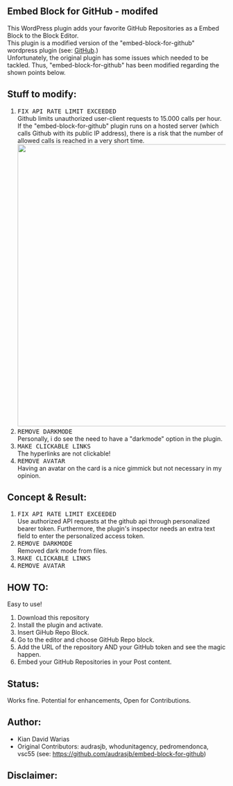 ## Embed Block for GitHub - modifed
This WordPress plugin adds your favorite GitHub Repositories as a Embed Block to the Block Editor.
<br>
This plugin is a modified version of the "embed-block-for-github" wordpress plugin (see: [GitHub](https://github.com/audrasjb/embed-block-for-github).)<br>
Unfortunately, the original plugin has some issues which needed to be tackled. 
Thus, "embed-block-for-github" has been modified regarding the shown points below. 
## Stuff to modify: 
1) <kbd>FIX API RATE LIMIT EXCEEDED </kbd><br>
Github limits unauthorized user-client requests to 15.000 calls per hour.  
If the "embed-block-for-github" plugin runs on a hosted server (which calls Github with its public IP address), there is a risk that the number of allowed calls is reached in a very short time. <br>
<kbd> <a href="url"><img src="https://user-images.githubusercontent.com/55065075/223845380-09b160d1-e05c-44cb-9e80-54005d8fb7d2.png" height="auto" width="650"></a> </kbd> <br>
2) <kbd> REMOVE DARKMODE </kbd><br>
Personally, i do see the need to have a "darkmode" option in the plugin. <br> 
3) <kbd> MAKE CLICKABLE LINKS </kbd><br>
The hyperlinks are not clickable!<br>
4) <kbd> REMOVE AVATAR </kbd> <br>
Having an avatar on the card is a nice gimmick but not necessary in my opinion. <br> 
## Concept & Result: 
1) <kbd>FIX API RATE LIMIT EXCEEDED </kbd><br>
Use authorized API requests at the github api through personalized bearer token. Furthermore, the plugin's inspector needs an extra text field to enter the personalized access token. <br>
2) <kbd> REMOVE DARKMODE </kbd><br> 
Removed dark mode from files.<br>
3) <kbd> MAKE CLICKABLE LINKS </kbd><br>
4) <kbd> REMOVE AVATAR </kbd>

## HOW TO: 
Easy to use!
1. Download this repository 
2. Install the plugin and activate.
3. Insert GiHub Repo Block.
4. Go to the editor and choose GitHub Repo block.
5. Add the URL of the repository AND your GitHub token and see the magic happen.
6. Embed your GitHub Repositories in your Post content.

## Status:
Works fine. 
Potential for enhancements, Open for Contributions. 

## Author: 
* Kian David Warias 
* Original Contributors: audrasjb, whodunitagency, pedromendonca, vsc55 (see: https://github.com/audrasjb/embed-block-for-github) 
## Disclaimer: 

